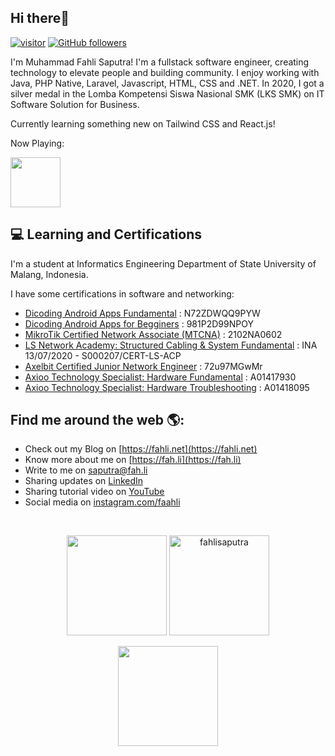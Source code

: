 <h2>Hi there👋</h2>

[![visitor](https://visitor-badge.laobi.icu/badge?page_id=fahlisaputra)](https://github.com/fahlisaputra) [![GitHub followers](https://img.shields.io/github/followers/fahlisaputra.svg?style=social&label=Follow&maxAge=2592000)](https://github.com/fahlisaputra?tab=followers)

I'm Muhammad Fahli Saputra! I'm a fullstack software engineer, creating technology to elevate people and building community. I enjoy working with Java, PHP Native, Laravel, Javascript, HTML, CSS and .NET. In 2020, I got a silver medal in the Lomba Kompetensi Siswa Nasional SMK (LKS SMK) on IT Software Solution for Business.

Currently learning something new on Tailwind CSS and React.js!

<p> Now Playing:</p>

<img height="80em" src="https://spotify-now-playing-faahli.vercel.app/api/spotify/?background_color=0D1117&border_color=0D1117">

<h2>💻 Learning and Certifications</h2>
I'm a student at Informatics Engineering Department of State University of Malang, Indonesia.

I have some certifications in software and networking:
- [Dicoding Android Apps Fundamental](https://www.dicoding.com/certificates/N72ZDWQQ9PYW) : N72ZDWQQ9PYW
- [Dicoding Android Apps for Begginers](https://www.dicoding.com/certificates/981P2D99NPOY) : 981P2D99NPOY
- [MikroTik Certified Network Associate (MTCNA)](https://mikrotik.com/certificateSearch) : 2102NA0602
- [LS Network Academy: Structured Cabling & System Fundamental](http://www.lscns.com/en/intro/history.asp) :  INA 13/07/2020 - S000207/CERT-LS-ACP
- [Axelbit Certified Junior Network Engineer](https://www.itclass.id/) : 72u97MGwMr
- [Axioo Technology Specialist: Hardware Fundamental](https://certificate.axiooclassprogram.org/) : A01417930
- [Axioo Technology Specialist: Hardware Troubleshooting](https://certificate.axiooclassprogram.org/) : A01418095

<h2> Find me around the web 🌎:</h2>

- Check out my Blog on [https://fahli.net](https://fahli.net)
- Know more about me on [https://fah.li](https://fah.li)
- Write to me on [saputra@fah.li](mailto:saputra@fah.li)
- Sharing updates on [LinkedIn](https://linkedin.com/in/fahlisaputra)
- Sharing tutorial video on [YouTube](https://www.youtube.com/channel/UCdyDI0XKp463I4uIChquTFA)
- Social media on [instagram.com/faahli](https://instagram.com/faahli)

<br>

<p align="center">
  <img height="160em" src="https://github-readme-stats.vercel.app/api?username=fahlisaputra&amp;show_icons=true&count_private=true">
  <img height="160em" src="https://github-readme-streak-stats.herokuapp.com?user=fahlisaputra&theme=prussian&hide_border=true&date_format=j%20M%5B%20Y%5D" alt="fahlisaputra" >
</p>

<p align="center">
  <img height="160em" src="https://github-readme-stats.vercel.app/api/wakatime?username=fahli&layout=compact">
</p>

<!--
**fahlisaputra/fahlisaputra** is a ✨ _special_ ✨ repository because its `README.md` (this file) appears on your GitHub profile.

Here are some ideas to get you started:

- 🔭 I’m currently working on ...
- 🌱 I’m currently learning ...
- 👯 I’m looking to collaborate on ...
- 🤔 I’m looking for help with ...
- 💬 Ask me about ...
- 📫 How to reach me: ...
- 😄 Pronouns: ...
- ⚡ Fun fact: ...
-->
